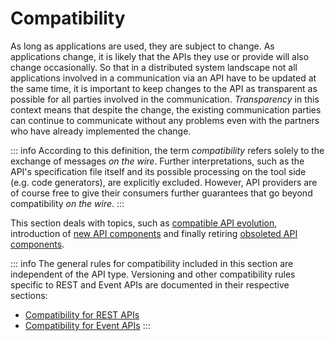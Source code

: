 # Compatibility

As long as applications are used, they are subject to change. As applications change, it is likely that the APIs they use or provide will also change occasionally. So that in a distributed system landscape not all applications involved in a communication via an API have to be updated at the same time, it is important to keep changes to the API as transparent as possible for all parties involved in the communication. _Transparency_ in this context means that despite the change, the existing communication parties can continue to communicate without any problems even with the partners who have already implemented the change.

::: info
According to this definition, the term _compatibility_ refers solely to the exchange of messages _on the wire_. Further interpretations, such as the API's specification file itself and its possible processing on the tool side (e.g. code generators), are explicitly excluded. However, API providers are of course free to give their consumers further guarantees that go beyond compatibility _on the wire_.
:::

This section deals with topics, such as [compatible API evolution](./010_Compatible-changes/index.md), introduction of [new API components](020_Preview/index.md) and finally retiring [obsoleted API components](030_Deprecation/index.md).

::: info
The general rules for compatibility included in this section are independent of the API type.
Versioning and other compatibility rules specific to REST and Event APIs are documented in their respective sections:

- [Compatibility for REST APIs](../../030_REST-GUIDELINES/050_Compatibility/index.md)
- [Compatibility for Event APIs](../../040_EVENT-GUIDELINES/050_Compatibility/index.md)
  :::
